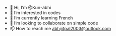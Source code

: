 - 👋 Hi, I’m @Kun-abhi
- 👀 I’m interested in codes
- 🌱 I’m currently learning French
- 💞️ I’m looking to collaborate on simple code
- 📫 How to reach me abhijitpal2003@outlook.com

<!---
Kun-abhi/Kun-abhi is a ✨ special ✨ repository because its `README.md` (this file) appears on your GitHub profile.
You can click the Preview link to take a look at your changes.
--->
